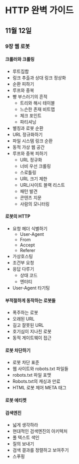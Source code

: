 # HTTP 완벽 가이드

## 11월 12일

### 9장 웹 로봇

#### 크롤러와 크롤링
- 루트집합
- 링크 추출과 상대 링크 정상화
- 순환 피하기
- 루프와 중복
- 빵 부스러기의 흔적
    - 트리와 해시 테이블
    - 느슨한 존재 비트맵
    - 체크 포인트
    - 파티셔닝
- 별칭과 로봇 순환
- URL 정규화하기
- 파일 시스템 링크 순환
- 동적 가상 웹 공간
- 루프와 중복 피하기
    - URL 정규화
    - 너비 우선 크롤링
    - 스로틀링
    - URL 크기 제한
    - URL/사이트 블랙 리스트
    - 패턴 발견
    - 콘텐츠 지문
    - 사람의 모니터링

#### 로봇의 HTTP
- 요청 헤더 식별하기
    - User-Agent
    - From
    - Accept
    - Referer
- 가상호스팅
- 조건부 요청
- 응답 다루기
    - 상태 코드
    - 엔터티
- User-Agent 타기팅

#### 부적절하게 동작하는 로봇들
- 폭주하는 로봇
- 오래된 URL
- 길고 잘못된 URL
- 호기심이 지나친 로봇
- 동적 게이트웨이 접근

#### 로봇 차단하기
- 로봇 차단 표준
- 웹 사이트와 robots.txt 파일들
- robots.txt 파일 포맷
- Robots.txt의 캐싱과 만료
- HTML 로봇 제어 META 태그

#### 로봇 에티켓

#### 검색엔진
- 넓게 생각하라
- 현대적인 검색엔진의 아키텍처
- 풀 텍스트 색인
- 질의 보내기
- 검색 결과를 정렬하고 보여주기
- 스푸핑



